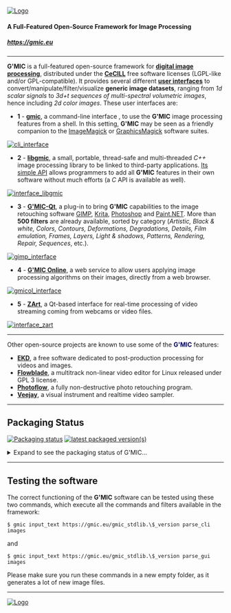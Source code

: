 <a href="https://gmic.eu">![Logo](https://gmic.eu/img/logo4.jpg)</a>

#### A Full-Featured Open-Source Framework for Image Processing
##### https://gmic.eu

-----------------------

**G'MIC** is a full-featured open-source framework for **[digital image processing](https://en.wikipedia.org/wiki/Image_processing)**, distributed under the
**[CeCILL](http://cecill.info/index.en.html)** free software licenses (LGPL-like and/or GPL-compatible).
It provides several different **[user interfaces](https://en.wikipedia.org/wiki/User_interface)** to convert/manipulate/filter/visualize **generic image datasets**,
ranging from _1d scalar signals_ to _3d+t sequences of multi-spectral volumetric images_, hence including _2d color images_.
These user interfaces are:

- **1** - **[gmic](https://gmic.eu/reference/)**, a command-line interface , to use the **G'MIC** image processing features from a shell.
In this setting, **G'MIC** may be seen as a friendly companion to the [ImageMagick](http://www.imagemagick.org) or [GraphicsMagick](http://www.graphicsmagick.org)
software suites.

<a href="https://gmic.eu/img/gmic_cli.jpg">![cli_interface](https://gmic.eu/img/gmic_cli_thumb.jpg)<a>

- **2** - **[libgmic](https://gmic.eu/libgmic.html)**, a small, portable, thread-safe and multi-threaded _C++_ image processing library to be linked to third-party applications.
[Its simple API](https://gmic.eu/libgmic.html) allows programmers to add all **G'MIC** features in their own software without much efforts (a _C_ API is available as well).

<a href="https://gmic.eu/img/gmic_libgmic.jpg">![interface_libgmic](https://gmic.eu/img/gmic_libgmic_thumb.jpg)</a>

- **3** - **[G'MIC-Qt](https://github.com/GreycLab/gmic-qt)**, a plug-in to bring **G'MIC** capabilities to the image retouching software [GIMP](http://www.gimp.org), [Krita](https://www.krita.org), [Photoshop](https://en.wikipedia.org/wiki/Adobe_Photoshop) and [Paint.NET](https://www.getpaint.net/). More than **500 filters** are already available, sorted by category (_Artistic, Black &amp; white, Colors, Contours, Deformations, Degradations, Details, Film emulation, Frames, Layers,
Light &amp; shadows, Patterns, Rendering, Repair, Sequences_, etc.).

<a href="https://gmic.eu/img/gmic_gimp.jpg">![gimp_interface](https://gmic.eu/img/gmic_gimp_thumb.jpg)</a>

- **4** - **[G'MIC Online](https://gmicol.greyc.fr)**, a web service to allow users applying image processing algorithms on their images, directly from a web browser.

<a href="https://gmic.eu/img/gmic_gmicol.jpg">![gmicol_interface](https://gmic.eu/img/gmic_gmicol_thumb.jpg)</a>

- **5** - **[ZArt](https://www.youtube.com/watch?v=k1l3RdvwHeM)**, a Qt-based interface for real-time processing of video streaming coming from webcams or video files.

<a href="https://gmic.eu/img/gmic_zart.jpg">![interface_zart](https://gmic.eu/img/gmic_zart_thumb.jpg)</a>

-----------------------

Other open-source projects are known to use some of the <b><font color="#000066">G'MIC</font></b> features:

- **[EKD](http://ekd.tuxfamily.org)**, a free software dedicated to post-production processing for videos and images.
- **[Flowblade](https://github.com/jliljebl/flowblade)**, a multitrack non-linear video editor for Linux released under GPL 3 license.
- **[Photoflow](http://aferrero2707.github.io/PhotoFlow/)**, a fully non-destructive photo retouching program.
- **[Veejay](http://veejayhq.net/)**, a visual instrument and realtime video sampler.

-----------------------

## Packaging Status

[![Packaging status](https://repology.org/badge/tiny-repos/gmic.svg)](https://repology.org/project/gmic/versions)
[![latest packaged version(s)](https://repology.org/badge/latest-versions/gmic.svg)](https://repology.org/project/gmic/versions)
<details>
  <summary>Expand to see the packaging status of G'MIC...</summary>

[![Packaging status](https://repology.org/badge/vertical-allrepos/gmic.svg?header=gmic)](https://repology.org/project/gmic/versions)

</details>

-----------------------

## Testing the software

The correct functioning of the **G'MIC** software can be tested using these two commands, which execute all the commands
and filters available in the framework:
~~~
$ gmic input_text https://gmic.eu/gmic_stdlib.\$_version parse_cli images
~~~
and
~~~
$ gmic input_text https://gmic.eu/gmic_stdlib.\$_version parse_gui images
~~~
Please make sure you run these commands in a new empty folder, as it generates a lot of new image files.

-----------------------

<a href="https://gmic.eu">![Logo](https://gmic.eu/img/logos2.jpg)</a>
